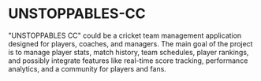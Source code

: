# UNSTOPPABLES-CC
"UNSTOPPABLES CC" could be a cricket team management application designed for players, coaches, and managers. The main goal of the project is to manage player stats, match history, team schedules, player rankings, and possibly integrate features like real-time score tracking, performance analytics, and a community for players and fans.
 
